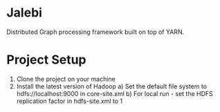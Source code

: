 # Jalebi
Distributed Graph processing framework built on top of YARN.

# Project Setup
1. Clone the project on your machine
2. Install the latest version of Hadoop
    a) Set the default file system to hdfs://localhost:9000 in core-site.xml
    b) For local run - set the HDFS replication factor in hdfs-site.xml to 1
    
